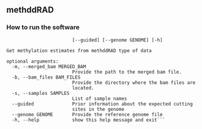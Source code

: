 ## methddRAD

### How to run the software

```usage: julia ./run_methddRAD.jl [-m MERGED_BAM] -b BAM_FILES -s SAMPLES
                        [--guided] [--genome GENOME] [-h]

Get methylation estimates from methddRAD type of data

optional arguments:
  -m, --merged_bam MERGED_BAM
                        Provide the path to the merged bam file.
  -b, --bam_files BAM_FILES
                        Provide the directory where the bam files are
                        located.
  -s, --samples SAMPLES
                        List of sample names
  --guided              Prior information about the expected cutting
                        sites in the genome
  --genome GENOME       Provide the reference genome file
  -h, --help            show this help message and exit```

